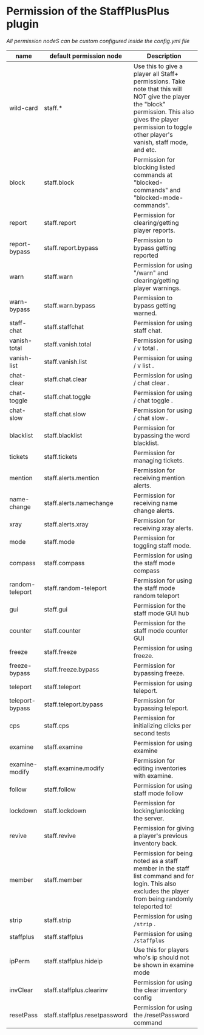 # Permission of the StaffPlusPlus plugin

_All permission nodeS can be custom configured inside the config.yml file_


| name | default permission node | Description |
|---|---|---|
| wild-card | staff.* | Use this to give a player all Staff+ permissions.  Take note that this will NOT give the player the "block" permission. This also gives the player permission to toggle other player's vanish, staff mode, and etc. |
| block | staff.block | Permission for blocking listed commands at "blocked-commands" and "blocked-mode-commands". |
| report | staff.report | Permission for clearing/getting player reports. |
| report-bypass| staff.report.bypass | Permission to bypass getting reported |
| warn | staff.warn | Permission for using "/warn" and clearing/getting player warnings. |
| warn-bypass | staff.warn.bypass | Permission to bypass getting warned. |
| staff-chat | staff.staffchat | Permission for using staff chat. |
| vanish-total | staff.vanish.total | Permission for using  / v total . |
| vanish-list | staff.vanish.list | Permission for using  / v list . |
| chat-clear | staff.chat.clear | Permission for using  / chat clear . |
| chat-toggle | staff.chat.toggle | Permission for using  / chat toggle . |
| chat-slow | staff.chat.slow | Permission for using  / chat slow . |
| blacklist | staff.blacklist | Permission for bypassing the word blacklist. |
| tickets | staff.tickets | Permission for managing tickets. |
| mention | staff.alerts.mention | Permission for receiving mention alerts. |
| name-change | staff.alerts.namechange | Permission for receiving name change alerts. |
| xray | staff.alerts.xray | Permission for receiving xray alerts. |
| mode | staff.mode | Permission for toggling staff mode. |
| compass | staff.compass | Permission for using the staff mode compass |
| random-teleport | staff.random-teleport | Permission for using the staff mode random teleport |
| gui | staff.gui | Permission for the staff mode GUI hub |
| counter | staff.counter | Permission for the staff mode counter GUI |
| freeze | staff.freeze | Permission for using freeze. |
| freeze-bypass | staff.freeze.bypass | Permission for bypassing freeze. |
| teleport | staff.teleport | Permission for using teleport. |
| teleport-bypass | staff.teleport.bypass | Permission for bypassing teleport. |
| cps | staff.cps | Permission for initializing clicks per second tests |
| examine | staff.examine | Permission for using examine |
| examine-modify | staff.examine.modify | Permission for editing inventories with examine. |
| follow | staff.follow | Permission for using staff mode follow |
| lockdown | staff.lockdown | Permission for locking/unlocking the server. |
| revive | staff.revive | Permission for giving a player's previous inventory back. |
| member | staff.member | Permission for being noted as a staff member in the staff list command and for login. This also excludes the player from being randomly teleported to! |
| strip | staff.strip | Permission for using  `/strip` . |
| staffplus | staff.staffplus | Permission for using `/staffplus` |
| ipPerm | staff.staffplus.hideip | Use this for players who's ip should not be shown in examine mode |
| invClear | staff.staffplus.clearinv | Permission for using the clear inventory config |
| resetPass | staff.staffplus.resetpassword | Permission for using the /resetPassword command |